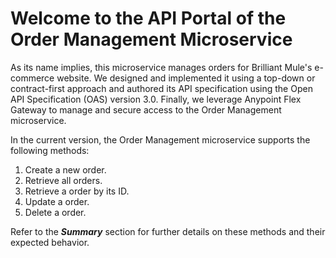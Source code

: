 # Welcome to the API Portal of the Order Management Microservice

As its name implies, this microservice manages orders for Brilliant Mule's e-commerce website. We designed and implemented it using a top-down or contract-first approach and authored its API specification using the Open API Specification (OAS) version 3.0. Finally, we leverage Anypoint Flex Gateway to manage and secure access to the Order Management microservice.  

In the current version, the Order Management microservice supports the following methods:

1. Create a new order.
2. Retrieve all orders.
3. Retrieve a order by its ID.
4. Update a order.
5. Delete a order.

Refer to the ***Summary*** section for further details on these methods and their expected behavior.
